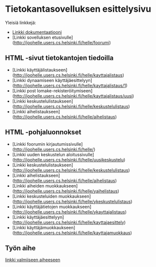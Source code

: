 # Tietokantasovelluksen esittelysivu

Yleisiä linkkejä:

* [Linkki dokumentaatiooni](https://github.com/hellej/Tsoha-Bootstrap/blob/master/doc/dokumentaatio.pdf)
* [Linkki sovelluksen etusivulle] (http://joohelle.users.cs.helsinki.fi/helle/foorumi)


## HTML -sivut tietokantojen tiedoilla

* [Linkki käyttäjälistaukseen] (http://joohelle.users.cs.helsinki.fi/helle/kayttajalistaus)
* [Linkki dynaamiseen käyttäjäesittelyyn] (http://joohelle.users.cs.helsinki.fi/helle/kayttajalistaus/1)
* [Linkki post lomake-rekisteröitymiseen] (http://joohelle.users.cs.helsinki.fi/helle/kayttajalistaus/uusi)
* [Linkki keskustelulistaukseen] (http://joohelle.users.cs.helsinki.fi/helle/keskustelulistaus)
* [Linkki aihelistaukseen] (http://joohelle.users.cs.helsinki.fi/helle/aihelistaus)


## HTML -pohjaluonnokset

* [Linkki foorumin kirjautumissivulle] (http://joohelle.users.cs.helsinki.fi/helle/)
* [Linkki uuden keskustelun aloitussivulle] (http://joohelle.users.cs.helsinki.fi/helle/uusikeskustelu)
* [Linkki keskustelulistaukseen] (http://joohelle.users.cs.helsinki.fi/helle/keskustelulistaus)
* [Linkki aihelistaukseen] (http://joohelle.users.cs.helsinki.fi/helle/aihelistaus)
* [Linkki aiheiden muokkaukseen] (http://joohelle.users.cs.helsinki.fi/helle/yaihelistaus)
* [Linkki keskusteluiden muokkaukseen] (http://joohelle.users.cs.helsinki.fi/helle/ykeskustelulistaus)
* [Linkki käyttäjätietojen muokkaukseen] (http://joohelle.users.cs.helsinki.fi/helle/ykayttajalistaus)
* [Linkki käyttäjäesittelyyn] (http://joohelle.users.cs.helsinki.fi/helle/kayttajaesittely)
* [Linkki käyttäjämuokkaukseen] (http://joohelle.users.cs.helsinki.fi/helle/kayttajamuokkaus)

## Työn aihe

[linkki valmiiseen aiheeseen](http://advancedkittenry.github.io/suunnittelu_ja_tyoymparisto/aiheet/Keskustelufoorumi.html) 
